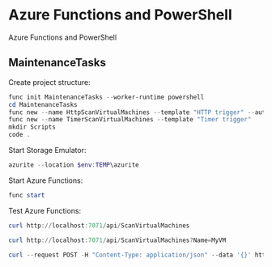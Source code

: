 # Azure Functions and PowerShell

Azure Functions and PowerShell

## MaintenanceTasks

Create project structure:

```powershell
func init MaintenanceTasks --worker-runtime powershell
cd MaintenanceTasks
func new --name HttpScanVirtualMachines --template "HTTP trigger" --authlevel "function"
func new --name TimerScanVirtualMachines --template "Timer trigger" 
mkdir Scripts
code .
```

Start Storage Emulator:

```powershell
azurite --location $env:TEMP\azurite
```

Start Azure Functions:

```powershell
func start
```

Test Azure Functions:

```powershell
curl http://localhost:7071/api/ScanVirtualMachines

curl http://localhost:7071/api/ScanVirtualMachines?Name=MyVM

curl --request POST -H "Content-Type: application/json" --data '{}' http://localhost:7071/admin/functions/TimerScanVirtualMachines
```
